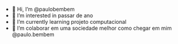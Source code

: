 - 👋 Hi, I’m @paulobembem
- 👀 I’m interested in  passar de ano
- 🌱 I’m currently learning projeto computacional
- 💞️ I’m colaborar em uma sociedade melhor como chegar em mim @paulo.bembem
<!---
paulobembem/paulobembem is a ✨ special ✨ repository because its `README.md` (this file) appears on your GitHub profile.
You can click the Preview link to take a look at your changes.
--->
